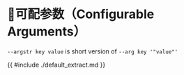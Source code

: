 # 🧾可配参数（Configurable Arguments）

`--argstr key value` is short version of `--arg key '"value"'`

{{ #include ./default_extract.md }}
